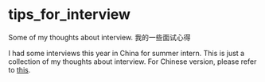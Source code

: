 # tips_for_interview
Some of my thoughts about interview. 我的一些面试心得

I had some interviews this year in China for summer intern. This is just a collection of my thoughts about interview. For Chinese version, please refer to [this](https://github.com/conanhujinming/tips_for_interview/blob/master/README-zh_CN.md).

